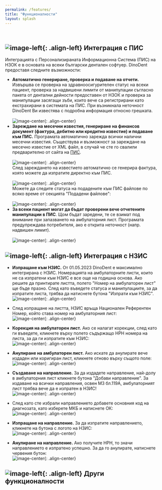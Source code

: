 ```yaml
---
permalink: /features/
title: "Функционалности"
layout: splash
---
```

<br>

## ![image-left](/assets/images/nhifSmall.png){: .align-left} Интеграция с ПИС

Интеграцията с Персонализираната Информационна Система (ПИС) на НЗОК е в основата на всеки български дентален софтуер. DinoDent предоставя следните възможности:
- <b>Автоматично генериране, проверка и подаване на отчети.</b> Извършва се проверка на здравноосигурителен статус на всеки пациент, проверка за надвишени лимити от манипулации съгласно пакета от дентални дейности предоставен от НЗОК и проверка за манипулации засягащи зъби, които вече са регистрирани като екстрахирани в системата на ПИС. При възникнала неточност DinoDent Ви известява с подробна информация относно грешката.<br><br>
![image-center](/assets/images/report.png){: .align-center}<br>
- <b>Зареждане на месечни известия, генериране на финансов документ (фактура, дебитно или кредитно известие) и подаване към ПИС.</b> Програмата автоматично зарежда всички налични месечни известия. Съществува и възможност за зареждане на месечно известие от XML файл, в случай че сте го свалили предварително от сайта на [ПИС](https://pis.nhif.bg/).<br><br>
![image-center](/assets/images/notif.png){: .align-center}<br>
След зареждането на известието автоматично се генерира фактура, която можете да изпратите директно към ПИС.<br><br>
![image-center](/assets/images/invoice.png){: .align-center}<br>
Можете да следите статуса на подадените към ПИС файлове по всяко време от секцията "Подадени файлове":<br><br>
![image-center](/assets/images/sent.png){: .align-center}<br>
- <b>За всеки пациент могат да бъдат проверени вече отчетените манипулации в ПИС</b>. Щом бъдат заредени, те се взимат под внимание при запазването на амбулаторния лист. Програмата предупреждава потребителя, ако е открита неточност (напр. надвишен лимит).<br><br>
![image-center](/assets/images/procedures.png){: .align-center}<br>

## ![image-left](/assets/images/hisSmall.png){: .align-left} Интеграция с НЗИС

- <b>Изпращане към НЗИС.</b> От 01.05.2023 DinoDent е максимално интегрирана с НЗИС. Номерацията на амбулаторните листи, които не са изпратени към НЗИС е все още на годишна основа. Ако решите да принтирате листта, полето "Номер на амбулаторен лист" ще бъде празно. След като въведете статуса и манипулациите, за да изпратите листа, трябва да натиснете бутона "Изпрати към НЗИС". <br>
![image-center](/assets/images/his_send.png){: .align-center}<br>
- След изпращане на листта, НЗИС връща Национален Референтен Номер, който става номер на амбулаторния лист:<br>
![image-center](/assets/images/his_nrn.png){: .align-center}<br>
- <b>Корекция на амбулаторен лист.</b> Ако се налагат корекции, след като ги въведете, кликнете върху полето съдържащо НРН номера на листа, за да ги изпратите към НЗИС:<br>
![image-center](/assets/images/his_augment.png){: .align-center}<br>
- <b>Анулиране на амбулаторен лист.</b> Ако искате да анулирате вече издаден или коригиран лист, кликнете отново върху същото поле:<br>
![image-center](/assets/images/his_remove.png){: .align-center}<br>

- <b>Създаване на направление.</b> За да издадете направление, най-долу в амбулаторния лист кликнете бутона "Добави направление". За издаване на всички направления, освен МЗ бл.119А, амбулаторният лист трябва вече да е изпратен в НЗИС!<br>
![image-center](/assets/images/referral_choose.png){: .align-center}<br>

- След като сте избрали направлението добавете основния код на диагнозата, като изберете МКБ и натиснете ОК:<br>
![image-center](/assets/images/referral_create.png){: .align-center}<br>

- <b>Изпращане на направление.</b> За да изпратите направлението, кликнете на бутона с логото на НЗИС:<br>
![image-center](/assets/images/referral_send.png){: .align-center}<br>

- <b>Анулиране на направление.</b> Ако получите НРН, то значи направлението е изпратено успешно. За да го анулирате, натиснете червения бутон:<br>
![image-center](/assets/images/referral_nrn.png){: .align-center}<br>

## ![image-left](/assets/images/logoSmall.png){: .align-left} Други функционалности

